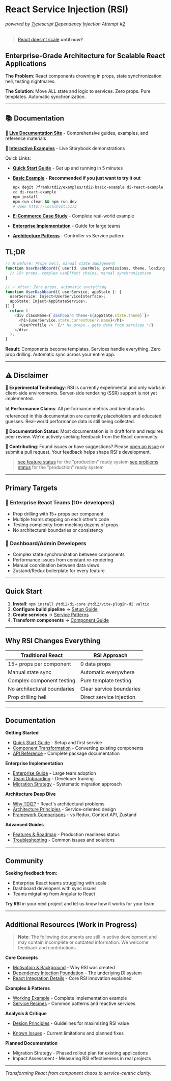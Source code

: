# React Service Injection (RSI)

###### powered by <u>T</u>ypescript <u>D</u>ependency <u>I</u>njection Attempt #<u>2</u>

> [React doesn't scale](https://verved.ai/blog/react-doesn-t-scale) **until now?**



## Enterprise-Grade Architecture for Scalable React Applications

**The Problem**: React components drowning in props, state synchronization hell, testing nightmares.

**The Solution**: Move ALL state and logic to services. Zero props. Pure templates. Automatic synchronization.

---

## 📚 Documentation

**📖 [Live Documentation Site](https://7frank.github.io/tdi2/)** - Comprehensive guides, examples, and reference materials

**🧪 [Interactive Examples](https://7frank.github.io/tdi2/test-harness/)** - Live Storybook demonstrations

Quick Links:
- **[Quick Start Guide](https://7frank.github.io/tdi2/docs/getting-started/quick-start/)** - Get up and running in 5 minutes
- **[Basic Example](https://7frank.github.io/tdi2/docs/examples/tdi2-basic-example/)** - **Recommended if you just want to try it out**

   ```bash
   npx degit 7frank/tdi2/examples/tdi2-basic-example di-react-example
   cd di-react-example
   npm install
   npm run clean && npm run dev
   # Open http://localhost:5173
   ```



- **[E-Commerce Case Study](https://7frank.github.io/tdi2/docs/examples/ecommerce-case-study/)** - Complete real-world example
- **[Enterprise Implementation](https://7frank.github.io/tdi2/docs/guides/enterprise/implementation/)** - Guide for large teams
- **[Architecture Patterns](https://7frank.github.io/tdi2/docs/guides/architecture/controller-service-pattern/)** - Controller vs Service pattern

## TL;DR

```typescript
// ❌ Before: Props hell, manual state management
function UserDashboard({ userId, userRole, permissions, theme, loading, onUpdate, ... }) {
  // 15+ props, complex useEffect chains, manual synchronization
}

// ✅ After: Zero props, automatic everything
function UserDashboard({ userService, appState }: {
  userService: Inject<UserServiceInterface>;
  appState: Inject<AppStateService>;
}) {
  return (
    <div className={`dashboard theme-${appState.state.theme}`}>
      <h1>{userService.state.currentUser?.name}</h1>
      <UserProfile />  {/* No props - gets data from services */}
    </div>
  );
}
```

**Result**: Components become templates. Services handle everything. Zero prop drilling. Automatic sync across your entire app.

---

## ⚠️ Disclaimer

**🧪 Experimental Technology**: RSI is currently experimental and only works in client-side environments. Server-side rendering (SSR) support is not yet implemented.

**📊 Performance Claims**: All performance metrics and benchmarks referenced in this documentation are currently placeholders and educated guesses. Real-world performance data is still being collected.

**📝 Documentation Status**: Most documentation is in draft form and requires peer review. We're actively seeking feedback from the React community.

**🤝 Contributing**: Found issues or have suggestions? Please [open an issue](https://github.com/your-repo/issues) or submit a pull request. Your feedback helps shape RSI's development.

> [see feature status](./Features.md) for the "production" ready system
> [see problems status](./PotentialProblems.md) for the "production" ready system



---

## Primary Targets

### 🏢 Enterprise React Teams (10+ developers)

- Prop drilling with 15+ props per component
- Multiple teams stepping on each other's code
- Testing complexity from mocking dozens of props
- No architectural boundaries or consistency

### 🎯 Dashboard/Admin Developers

- Complex state synchronization between components
- Performance issues from constant re-rendering
- Manual coordination between data views
- Zustand/Redux boilerplate for every feature

---

## Quick Start

1. **Install**: `npm install @tdi2/di-core @tdi2/vite-plugin-di valtio`
2. **Configure build pipeline** → [Setup Guide](https://7frank.github.io/tdi2/docs/getting-started/quick-start/)
3. **Create services** → [Service Patterns](https://7frank.github.io/tdi2/docs/guides/component-transformation/)
4. **Transform components** → [Component Guide](https://7frank.github.io/tdi2/docs/guides/component-transformation/)

---

## Why RSI Changes Everything

| Traditional React           | RSI Approach             |
| --------------------------- | ------------------------ |
| 15+ props per component     | 0 data props             |
| Manual state sync           | Automatic everywhere     |
| Complex component testing   | Pure template testing    |
| No architectural boundaries | Clear service boundaries |
| Prop drilling hell          | Direct service injection |

---

## Documentation

**Getting Started**

- [Quick Start Guide](https://7frank.github.io/tdi2/docs/getting-started/quick-start/) - Setup and first service
- [Component Transformation](https://7frank.github.io/tdi2/docs/guides/component-transformation/) - Converting existing components
- [API Reference](https://7frank.github.io/tdi2/docs/packages/di-core/overview/) - Complete package documentation

**Enterprise Implementation**

- [Enterprise Guide](https://7frank.github.io/tdi2/docs/guides/enterprise/implementation/) - Large team adoption
- [Team Onboarding](https://7frank.github.io/tdi2/docs/guides/enterprise/onboarding/) - Developer training
- [Migration Strategy](https://7frank.github.io/tdi2/docs/guides/migration/strategy/) - Systematic migration approach

**Architecture Deep Dive**

- [Why TDI2?](https://7frank.github.io/tdi2/docs/why-tdi2/react-problems/) - React's architectural problems
- [Architecture Principles](https://7frank.github.io/tdi2/docs/why-tdi2/architecture-principles/) - Service-oriented design
- [Framework Comparisons](https://7frank.github.io/tdi2/docs/comparison/redux-vs-tdi2/) - vs Redux, Context API, Zustand

**Advanced Guides**

- [Features & Roadmap](https://7frank.github.io/tdi2/docs/guides/advanced/features-roadmap/) - Production readiness status
- [Troubleshooting](https://7frank.github.io/tdi2/docs/guides/advanced/troubleshooting/) - Common issues and solutions
---

## Community

**Seeking feedback from:**

- Enterprise React teams struggling with scale
- Dashboard developers with sync issues
- Teams migrating from Angular to React

**Try RSI** in your next project and let us know how it works for your team.

---

## Additional Resources (Work in Progress)

> **Note**: The following documents are still in active development and may contain incomplete or outdated information. We welcome feedback and contributions.

**Core Concepts**
- [Motivation & Background](./monorepo/docs/Impuls.md) - Why RSI was created
- [Dependency Injection Foundation](./monorepo/docs/Whitepaper.md) - The underlying DI system
- [React Integration Details](./monorepo/docs/React-Whitepaper.md) - Core RSI innovation explained

**Examples & Patterns**
- [Working Example](./monorepo/docs/React-Example.md) - Complete implementation example
- [Service Recipes](./monorepo/docs/Recipes-and-Reactive-Services.md) - Common patterns and reactive services

**Analysis & Critique**
- [Design Principles](./docs/principles/) - Guidelines for maximizing RSI value

- [Known Issues](./monorepo/docs/KnownIssues.md) - Current limitations and planned fixes

**Planned Documentation**
- Migration Strategy - Phased rollout plan for existing applications
- Impact Assessment - Measuring RSI effectiveness in real projects

---

_Transforming React from component chaos to service-centric clarity._